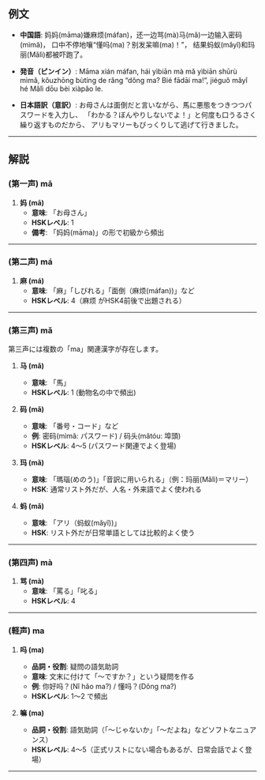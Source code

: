 ## 例文

* **中国語**:
  妈妈(māma)嫌麻烦(máfan)，还一边骂(mà)马(mǎ)一边输入密码(mìmǎ)，
  口中不停地嚷“懂吗(ma)？别发呆嘛(ma)！”，
  结果蚂蚁(mǎyǐ)和玛丽(Mǎlì)都被吓跑了。

* **発音（ピンイン）**:
  Māma xián máfan, hái yìbiān mà mǎ yìbiān shūrù mìmǎ,
  kǒuzhōng bùtíng de rǎng “dǒng ma? Bié fādāi ma!”,
  jiéguǒ mǎyǐ hé Mǎlì dōu bèi xiàpǎo le.

* **日本語訳（意訳）**:
  お母さんは面倒だと言いながら、馬に悪態をつきつつパスワードを入力し、
  「わかる？ぼんやりしないでよ！」と何度も口うるさく繰り返すものだから、
  アリもマリーもびっくりして逃げて行きました。

---

## 解説
### (第一声) mā
1. **妈 (mā)**
   - **意味**: 「お母さん」
   - **HSKレベル**: 1
   - **備考**: 「妈妈(māma)」の形で初級から頻出

---

### (第二声) má
1. **麻 (má)**
   - **意味**: 「麻」「しびれる」「面倒（麻烦(máfan))」など
   - **HSKレベル**: 4（麻烦 がHSK4前後で出題される）

---

### (第三声) mǎ

第三声には複数の「ma」関連漢字が存在します。

1. **马 (mǎ)**
   - **意味**: 「馬」
   - **HSKレベル**: 1 (動物名の中で頻出)

2. **码 (mǎ)**
   - **意味**: 「番号・コード」など
   - **例**: 密码(mìmǎ: パスワード) / 码头(mǎtóu: 埠頭)
   - **HSKレベル**: 4〜5 (パスワード関連でよく登場)

3. **玛 (mǎ)**
   - **意味**: 「瑪瑙(めのう)」「音訳に用いられる」（例：玛丽(Mǎlì)＝マリー）
   - **HSK**: 通常リスト外だが、人名・外来語でよく使われる

4. **蚂 (mǎ)**
   - **意味**: 「アリ（蚂蚁(mǎyǐ))」
   - **HSK**: リスト外だが日常単語としては比較的よく使う

---

### (第四声) mà
1. **骂 (mà)**
   - **意味**: 「罵る」「叱る」
   - **HSKレベル**: 4

---

### (軽声) ma

1. **吗 (ma)**
   - **品詞・役割**: 疑問の語気助詞
   - **意味**: 文末に付けて「〜ですか？」という疑問を作る
   - **例**: 你好吗？(Nǐ hǎo ma?) / 懂吗？(Dǒng ma?)
   - **HSKレベル**: 1〜2 で頻出

2. **嘛 (ma)**
   - **品詞・役割**: 語気助詞（「〜じゃないか」「〜だよね」などソフトなニュアンス）
   - **HSKレベル**: 4〜5（正式リストにない場合もあるが、日常会話でよく登場）

---

